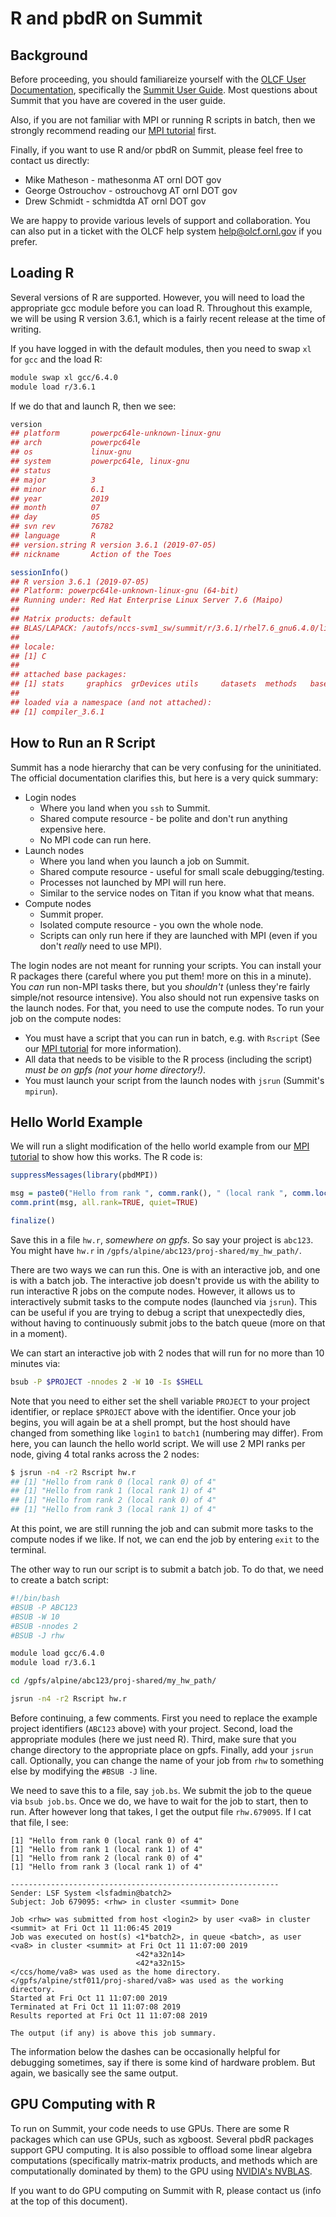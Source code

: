 # R and pbdR on Summit

## Background

Before proceeding, you should familiareize yourself with the [OLCF User Documentation](https://docs.olcf.ornl.gov/), specifically the [Summit User Guide](https://docs.olcf.ornl.gov/systems/summit_user_guide.html). Most questions about Summit that you have are covered in the user guide.

Also, if you are not familiar with MPI or running R scripts in batch, then we strongly recommend reading our [MPI tutorial](../pbdR/mpi.md) first.

Finally, if you want to use R and/or pbdR on Summit, please feel free to contact us directly:

* Mike Matheson - mathesonma AT ornl DOT gov
* George Ostrouchov - ostrouchovg AT ornl DOT gov
* Drew Schmidt - schmidtda AT ornl DOT gov

We are happy to provide various levels of support and collaboration. You can also put in a ticket with the OLCF help system [help@olcf.ornl.gov](mailto:help@olcf.ornl.gov) if you prefer.



## Loading R

Several versions of R are supported. However, you will need to load the appropriate gcc module before you can load R. Throughout this example, we will be using R version 3.6.1, which is a fairly recent release at the time of writing.

If you have logged in with the default modules, then you need to swap `xl` for `gcc` and the load R:

```bash
module swap xl gcc/6.4.0
module load r/3.6.1
```

If we do that and launch R, then we see:

```r
version
## platform       powerpc64le-unknown-linux-gnu
## arch           powerpc64le                  
## os             linux-gnu                    
## system         powerpc64le, linux-gnu       
## status                                      
## major          3                            
## minor          6.1                          
## year           2019                         
## month          07                           
## day            05                           
## svn rev        76782                        
## language       R                            
## version.string R version 3.6.1 (2019-07-05) 
## nickname       Action of the Toes           

sessionInfo()
## R version 3.6.1 (2019-07-05)
## Platform: powerpc64le-unknown-linux-gnu (64-bit)
## Running under: Red Hat Enterprise Linux Server 7.6 (Maipo)
## 
## Matrix products: default
## BLAS/LAPACK: /autofs/nccs-svm1_sw/summit/r/3.6.1/rhel7.6_gnu6.4.0/lib64/R/lib/libRblas.so
## 
## locale:
## [1] C
## 
## attached base packages:
## [1] stats     graphics  grDevices utils     datasets  methods   base     
## 
## loaded via a namespace (and not attached):
## [1] compiler_3.6.1
```



## How to Run an R Script

Summit has a node hierarchy that can be very confusing for the uninitiated. The official documentation clarifies this, but here is a very quick summary:

* Login nodes
    - Where you land when you `ssh` to Summit.
    - Shared compute resource - be polite and don't run anything expensive here.
    - No MPI code can run here.
* Launch nodes
    - Where you land when you launch a job on Summit.
    - Shared compute resource - useful for small scale debugging/testing.
    - Processes not launched by MPI will run here.
    - Similar to the service nodes on Titan if you know what that means.
* Compute nodes
    - Summit proper.
    - Isolated compute resource - you own the whole node.
    - Scripts can only run here if they are launched with MPI (even if you don't *really* need to use MPI).

The login nodes are not meant for running your scripts. You can install your R packages there (careful where you put them! more on this in a minute). You *can* run non-MPI tasks there, but you *shouldn't* (unless they're fairly simple/not resource intensive). You also should not run expensive tasks on the launch nodes. For that, you need to use the compute nodes. To run your job on the compute nodes:

* You must have a script that you can run in batch, e.g. with `Rscript` (See our [MPI tutorial](../pbdR/mpi.md) for more information).
* All data that needs to be visible to the R process (including the script) *must be on gpfs (not your home directory!)*.
* You must launch your script from the launch nodes with `jsrun` (Summit's `mpirun`).



## Hello World Example

We will run a slight modification of the hello world example from our [MPI tutorial](../pbdR/mpi.md) to show how this works. The R code is:

```r
suppressMessages(library(pbdMPI))

msg = paste0("Hello from rank ", comm.rank(), " (local rank ", comm.localrank(), ") of ", comm.size())
comm.print(msg, all.rank=TRUE, quiet=TRUE)

finalize()
```

Save this in a file `hw.r`, *somewhere on gpfs*. So say your project is `abc123`. You might have `hw.r` in `/gpfs/alpine/abc123/proj-shared/my_hw_path/`.

There are two ways we can run this. One is with an interactive job, and one is with a batch job. The interactive job doesn't provide us with the ability to run interactive R jobs on the compute nodes. However, it allows us to interactively submit tasks to the compute nodes (launched via `jsrun`). This can be useful if you are trying to debug a script that unexpectedly dies, without having to continuously submit jobs to the batch queue (more on that in a moment).

We can start an interactive job with 2 nodes that will run for no more than 10 minutes via:

```bash
bsub -P $PROJECT -nnodes 2 -W 10 -Is $SHELL
```

Note that you need to either set the shell variable `PROJECT` to your project identifier, or replace `$PROJECT` above with the identifier. Once your job begins, you will again be at a shell prompt, but the host should have changed from something like `login1` to `batch1` (numbering may differ). From here, you can launch the hello world script. We will use 2 MPI ranks per node, giving 4 total ranks across the 2 nodes:

```bash
$ jsrun -n4 -r2 Rscript hw.r 
## [1] "Hello from rank 0 (local rank 0) of 4"
## [1] "Hello from rank 1 (local rank 1) of 4"
## [1] "Hello from rank 2 (local rank 0) of 4"
## [1] "Hello from rank 3 (local rank 1) of 4"
```

At this point, we are still running the job and can submit more tasks to the compute nodes if we like. If not, we can end the job by entering `exit` to the terminal.

The other way to run our script is to submit a batch job. To do that, we need to create a batch script:

```bash
#!/bin/bash
#BSUB -P ABC123
#BSUB -W 10
#BSUB -nnodes 2
#BSUB -J rhw

module load gcc/6.4.0
module load r/3.6.1

cd /gpfs/alpine/abc123/proj-shared/my_hw_path/

jsrun -n4 -r2 Rscript hw.r 
```

Before continuing, a few comments. First you need to replace the example project identifiers (`ABC123` above) with your project. Second, load the appropriate modules (here we just need R). Third, make sure that you change directory to the appropriate place on gpfs. Finally, add your `jsrun` call. Optionally, you can change the name of your job from `rhw` to something else by modifying the `#BSUB -J` line.

We need to save this to a file, say `job.bs`. We submit the job to the queue via `bsub job.bs`. Once we do, we have to wait for the job to start, then to run. After however long that takes, I get the output file `rhw.679095`. If I cat that file, I see:

```
[1] "Hello from rank 0 (local rank 0) of 4"
[1] "Hello from rank 1 (local rank 1) of 4"
[1] "Hello from rank 2 (local rank 0) of 4"
[1] "Hello from rank 3 (local rank 1) of 4"

------------------------------------------------------------
Sender: LSF System <lsfadmin@batch2>
Subject: Job 679095: <rhw> in cluster <summit> Done

Job <rhw> was submitted from host <login2> by user <va8> in cluster <summit> at Fri Oct 11 11:06:45 2019
Job was executed on host(s) <1*batch2>, in queue <batch>, as user <va8> in cluster <summit> at Fri Oct 11 11:07:00 2019
                            <42*a32n14>
                            <42*a32n15>
</ccs/home/va8> was used as the home directory.
</gpfs/alpine/stf011/proj-shared/va8> was used as the working directory.
Started at Fri Oct 11 11:07:00 2019
Terminated at Fri Oct 11 11:07:08 2019
Results reported at Fri Oct 11 11:07:08 2019

The output (if any) is above this job summary.
```

The information below the dashes can be occasionally helpful for debugging sometimes, say if there is some kind of hardware problem. But again, we basically see the same output.



## GPU Computing with R

To run on Summit, your code needs to use GPUs. There are some R packages which can use GPUs, such as xgboost. Several pbdR packages support GPU computing. It is also possible to offload some linear algebra computations (specifically matrix-matrix products, and methods which are computationally dominated by them) to the GPU using [NVIDIA's NVBLAS](https://docs.nvidia.com/cuda/nvblas/index.html).

If you want to do GPU computing on Summit with R, please contact us (info at the top of this document).
